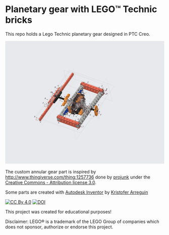 

# Planetary gear with LEGO™ Technic bricks
This repo holds a Lego Technic planetary gear designed in PTC Creo.

![Creo CAD screenshot](./export/planetary-gear.png "Creo CAD screenshot")

The custom annular gear part is inspired by http://www.thingiverse.com/thing:1257736 done by [projunk](https://www.thingiverse.com/projunk/about) under the [Creative Commons - Attribution license 3.0](http://creativecommons.org/licenses/by/3.0/).

Some parts are created with [Autodesk Inventor](https://www.autodesk.com/products/inventor/overview) by [Kristofer Arreguin](https://sites.google.com/site/krisbase/lego-2)

[![CC By 4.0](https://i.creativecommons.org/l/by/4.0/88x31.png)](http://creativecommons.org/licenses/by/4.0/)
[![DOI](https://zenodo.org/badge/175166419.svg)](https://zenodo.org/badge/latestdoi/175166419)

This project was created for educational purposes!

Disclaimer: LEGO® is a trademark of the LEGO Group of companies which does not sponsor, authorize or endorse this project.
